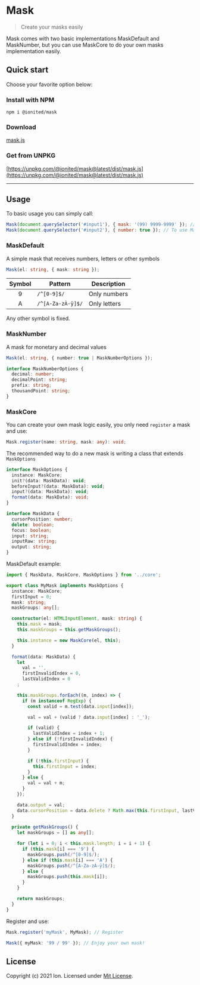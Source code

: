 # Mask

> Create your masks easily

Mask comes with two basic implementations MaskDefault and MaskNumber, but you can use MaskCore to do your own masks implementation easily.

## Quick start

Choose your favorite option below:

### Install with NPM

```
npm i @ionited/mask
```

### Download

[mask.js](dist/mask.js)

### Get from UNPKG

[https://unpkg.com/@ionited/mask@latest/dist/mask.js](https://unpkg.com/@ionited/mask@latest/dist/mask.js)

---

## Usage

To basic usage you can simply call:

```js
Mask(document.querySelector('#input1'), { mask: '(99) 9999-9999' }); // To use MaskDefault
Mask(document.querySelector('#input2'), { number: true }); // To use MaskNumber
```

### MaskDefault

A simple mask that receives numbers, letters or other symbols

```ts
Mask(el: string, { mask: string });
```

| Symbol   | Pattern          | Description
|:--------:|------------------|-------------
| 9        | `/^[0-9]$/`      | Only numbers
| A        | `/^[A-Za-zÀ-ÿ]$/`| Only letters

Any other symbol is fixed.

### MaskNumber

A mask for monetary and decimal values

```ts
Mask(el: string, { number: true | MaskNumberOptions });

interface MaskNumberOptions {
  decimal: number;
  decimalPoint: string;
  prefix: string;
  thousandPoint: string;
}
```

### MaskCore

You can create your own mask logic easily, you only need `register` a mask and use:

```ts
Mask.register(name: string, mask: any): void;
```

The recommended way to do a new mask is writing a class that extends `MaskOptions`

```ts
interface MaskOptions {
  instance: MaskCore;
  init?(data: MaskData): void;
  beforeInput?(data: MaskData): void;
  input?(data: MaskData): void;
  format(data: MaskData): void;
}

interface MaskData {
  cursorPosition: number;
  delete: boolean;
  focus: boolean;
  input: string;
  inputRaw: string;
  output: string;
}
```

MaskDefault example:

```ts
import { MaskData, MaskCore, MaskOptions } from '../core';

export class MyMask implements MaskOptions {
  instance: MaskCore;
  firstInput = 0;
  mask: string;
  maskGroups: any[];

  constructor(el: HTMLInputElement, mask: string) {
    this.mask = mask;
    this.maskGroups = this.getMaskGroups();

    this.instance = new MaskCore(el, this);
  }

  format(data: MaskData) {
    let 
      val = '',
      firstInvalidIndex = 0,
      lastValidIndex = 0
    ;

    this.maskGroups.forEach((m, index) => {
      if (m instanceof RegExp) {
        const valid = m.test(data.input[index]);

        val = val + (valid ? data.input[index] : '_');

        if (valid) {
          lastValidIndex = index + 1;
        } else if (!firstInvalidIndex) {
          firstInvalidIndex = index;
        }

        if (!this.firstInput) {
          this.firstInput = index; 
        }
      } else {
        val = val + m;
      }
    });

    data.output = val;
    data.cursorPosition = data.delete ? Math.max(this.firstInput, lastValidIndex) : Math.max(firstInvalidIndex, lastValidIndex);
  }
  
  private getMaskGroups() {
    let maskGroups = [] as any[];

    for (let i = 0; i < this.mask.length; i = i + 1) {
      if (this.mask[i] === '9') {
        maskGroups.push(/^[0-9]$/);
      } else if (this.mask[i] === 'A') {
        maskGroups.push(/^[A-Za-zÀ-ÿ]$/);
      } else {
        maskGroups.push(this.mask[i]);
      }
    }

    return maskGroups;
  }
}
```

Register and use:

```ts
Mask.register('myMask', MyMask); // Register

Mask({ myMask: '99 / 99' }); // Enjoy your own mask!
```

## License

Copyright (c) 2021 Ion. Licensed under [Mit License](LICENSE).
